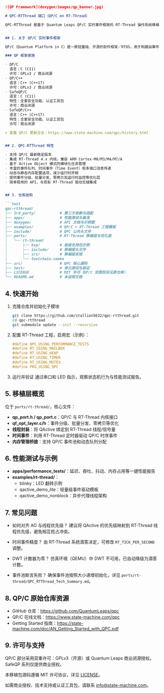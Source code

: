 ```markdown
![QP Framework](doxygen/images/qp_banner.jpg)

# QPC-RTThread 端口（QP/C on RT-Thread）

QPC-RTThread 是基于 Quantum Leaps QP/C 实时事件框架的 RT-Thread 操作系统移植包。它将 QP/C 的事件驱动、Active Object（AO）和层级状态机模型，融入 RT-Thread 的高效调度环境，为嵌入式应用提供轻量、响应式且可维护的架构。


## 1. 关于 QP/C 实时事件框架

QP/C（Quantum Platform in C）是一款轻量级、开源的软件框架／RTOS，用于构建由事件驱动的 Active Objects（演员对象）协同工作的实时嵌入式系统。它支持 UML 层级状态机规范，能够在裸机或多种 RTOS 上实现确定性执行。

### QP 框架家族

- QP/C
  语言：C (C11)
  许可：GPLv3 / 商业闭源
- QP/C++
  语言：C++ (C++17)
  许可：GPLv3 / 商业闭源
- SafeQP/C
  语言：C (C11)
  特性：全套安全功能、认证工具包
  许可：商业闭源
- SafeQP/C++
  语言：C++ (C++17)
  特性：全套安全功能、认证工具包
  许可：商业闭源

> 查看 QP/C 更新日志：https://www.state-machine.com/qpc/history.html


## 2. QPC-RTThread 特性

- 支持 QP/C 最新稳定版本
- 集成 RT-Thread 4.x 内核，兼容 ARM Cortex-M0/M3/M4/M7/A
- 基于 Active Object 模式的模块化任务管理
- 丰富的事件队列、时间事件（Time Event）和多端口消息传递
- 动态与静态内存配置选项，减少运行时开销
- 提供事件分级、批量分发、零拷贝及运行时监控等优化层
- 简单易用的 API，与现有 RT-Thread 驱动无缝集成


## 3. 仓库结构

```text
qpc-rtthread/
├── 3rd_party/           # 第三方依赖与适配
├── apps/                # 性能测试与基准
├── doxygen/             # API 文档与示例图
├── examples/            # QP/C + RT-Thread 工程模板
├── include/             # QPC 公共头文件
├── ports/               # RT-Thread 移植层与优化层
│   └── rt-thread/
│       ├── bsp/         # 板级支持包示例
│       ├── include/     # 移植层头文件
│       ├── src/         # 移植层实现
│       └── toolchain.cmake
├── src/                 # QPC 核心源码
├── test/                # 单元测试与验证
├── LICENSE              # MIT 许可（QP/C 双授权另见原仓库）
└── README.md            # 本说明文档
```


## 4. 快速开始

1. 克隆仓库并初始化子模块

   ```bash
   git clone https://github.com/stallion5632/qpc-rtthread.git
   cd qpc-rtthread
   git submodule update --init --recursive
   ```

2. 配置 RT-Thread 工程，启用宏（示例）：

   ```c
   #define QPC_USING_PERFORMANCE_TESTS
   #define RT_USING_MAILBOX
   #define RT_USING_HEAP
   #define RT_USING_TIMER
   #define RT_USING_MUTEX
   #define PKG_USING_QPC
   ```



3. 运行并验证
   通过串口和 LED 指示，观察状态机行为与性能测试报告。


## 5. 移植层概览

位于 `ports/rt-thread/`，核心文件：

- **qp_port.h / qp_port.c**：QP/C 与 RT-Thread 内核接口
- **qf_opt_layer.c/h**：事件分级、批量分发、零拷贝等优化
- **线程封装**：将 QActive 绑定到 RT-Thread 线程/信号量
- **时间事件**：利用 RT-Thread 定时器驱动 QP/C 时序事件
- **内存管理桥接**：支持 QP/C 事件池和动态队列分配


## 6. 性能测试与示例

- **apps/performance_tests/**：延迟、吞吐、抖动、内存占用等一键性能报告
- **examples/rt-thread/**：
  - blinky：LED 翻转示例
  - qactive_demo_lite：轻量级事件驱动模板
  - qactive_demo_nonblock：异步代理线程架构


## 7. 常见问题

- 如何对齐 AO 与线程优先级？
  建议将 QActive 的优先级映射到 RT-Thread 线程优先级，避免相互抢占冲突。

- 时间事件精度？
  由 RT-Thread 系统滴答决定，可修改 `RT_TICK_PER_SECOND` 调整。

- DWT 计数器为零？
  仿真环境（QEMU）中 DWT 不可用，已自动降级为滴答计数。

- 事件池断言失败？
  确保事件池按照大小递增初始化，详见 `ports/rt-thread/QPC_RTThread_Tech_Summary.md`。


## 8. QP/C 原始仓库资源

- GitHub 仓库：https://github.com/QuantumLeaps/qpc
- QP/C 在线文档：https://www.state-machine.com/qpc
- Getting Started 指南：https://state-machine.com/doc/AN_Getting_Started_with_QPC.pdf


## 9. 许可与支持

QP/C 部分采用双重许可：GPLv3（开源）或 Quantum Leaps 商业闭源授权。
SafeQP 系列仅提供商业授权。

本移植包源码遵循 MIT 许可协议，详见 [LICENSE](./LICENSE)。

如需商业授权、技术支持或认证工具包，请联系 info@state-machine.com。
